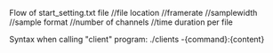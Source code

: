 Flow of start_setting.txt file 
//file location 
//framerate 
//samplewidth
//sample format 
//number of channels 
//time duration per file 

Syntax when calling "client" program:
    ./clients -{command}:{content}
